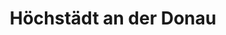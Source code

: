 ---
title: Höchstädt an der Donau
url: /hoechstaedt-an-der-donau/
latitude: 48.611
longitude: 10.569
---